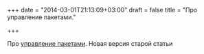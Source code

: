 +++
date = "2014-03-01T21:13:09+03:00"
draft = false
title = "Про управление пакетами."

+++

<p>Про <a href="http://nathany.com/go-packages/?2.0">управление&nbsp;пакетами</a>. Новая версия старой статьи&nbsp;</p>

